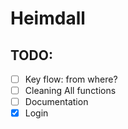 # Heimdall


## TODO:
- [ ] Key flow: from where?
- [ ] Cleaning All functions
- [ ] Documentation 
- [x] Login
